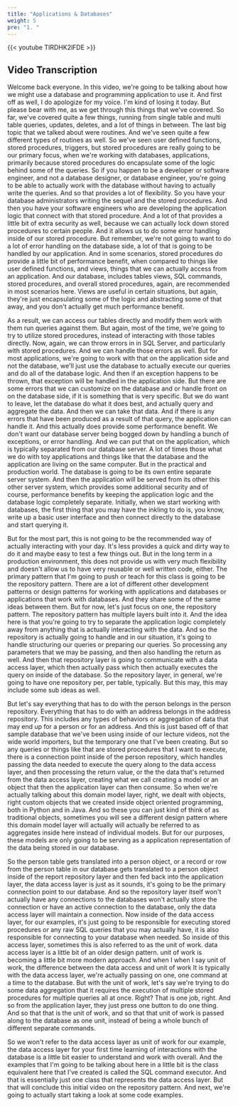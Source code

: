 ```yaml
---
title: "Applications & Databases"
weight: 5
pre: "1. "
---
```


{{< youtube TIRDHK2lFDE >}}

## Video Transcription

Welcome back everyone. In this video, we're going to be talking about how we might use a database and programming application to use it. And first off as well, I do apologize for my voice. I'm kind of losing it today. But please bear with me, as we get through this things that we've covered. So far, we've covered quite a few things, running from single table and multi table queries, updates, deletes, and a lot of things in between. The last big topic that we talked about were routines. And we've seen quite a few different types of routines as well. So we've seen user defined functions, stored procedures, triggers, but stored procedures are really going to be our primary focus, when we're working with databases, applications, primarily because stored procedures do encapsulate some of the logic behind some of the queries. So if you happen to be a developer or software engineer, and not a database designer, or database engineer, you're going to be able to actually work with the database without having to actually write the queries. And so that provides a lot of flexibility. So you have your database administrators writing the sequel and the stored procedures. And then you have your software engineers who are developing the application logic that connect with that stored procedure. And a lot of that provides a little bit of extra security as well, because we can actually lock down stored procedures to certain people. And it allows us to do some error handling inside of our stored procedure. But remember, we're not going to want to do a lot of error handling on the database side, a lot of that is going to be handled by our application. And in some scenarios, stored procedures do provide a little bit of performance benefit, when compared to things like user defined functions, and views, things that we can actually access from an application. And our database, includes tables views, SQL commands, stored procedures, and overall stored procedures, again, are recommended in most scenarios here. Views are useful in certain situations, but again, they're just encapsulating some of the logic and abstracting some of that away, and you don't actually get much performance benefit. 

As a result, we can access our tables directly and modify them work with them run queries against them. But again, most of the time, we're going to try to utilize stored procedures, instead of interacting with those tables directly. Now, again, we can throw errors in in SQL Server, and particularly with stored procedures. And we can handle those errors as well. But for most applications, we're going to work with that on the application side and not the database, we'll just use the database to actually execute our queries and do all of the database logic. And then if an exception happens to be thrown, that exception will be handled in the application side. But there are some errors that we can customize on the database and or handle front on on the database side, if it is something that is very specific. But we do want to leave, let the database do what it does best, and actually query and aggregate the data. And then we can take that data. And if there is any errors that have been produced as a result of that query, the application can handle it. And this actually does provide some performance benefit. We don't want our database server being bogged down by handling a bunch of exceptions, or error handling. And we can put that on the application, which is typically separated from our database server. A lot of times those what we do with toy applications and things like that the database and the application are living on the same computer. But in the practical and production world. The database is going to be its own entire separate server system. And then the application will be served from its other this other server system, which provides some additional security and of course, performance benefits by keeping the application logic and the database logic completely separate. Initially, when we start working with databases, the first thing that you may have the inkling to do is, you know, write up a basic user interface and then connect directly to the database and start querying it. 

But for the most part, this is not going to be the recommended way of actually interacting with your day. It's less provides a quick and dirty way to do it and maybe easy to test a few things out. But in the long term in a production environment, this does not provide us with very much flexibility and doesn't allow us to have very reusable or well written code, either. The primary pattern that I'm going to push or teach for this class is going to be the repository pattern. There are a lot of different other development patterns or design patterns for working with applications and databases or applications that work with databases. And they share some of the same ideas between them. But for now, let's just focus on one, the repository pattern. The repository pattern has multiple layers built into it. And the idea here is that you're going to try to separate the application logic completely away from anything that is actually interacting with the data. And so the repository is actually going to handle and in our situation, it's going to handle structuring our queries or preparing our queries. So processing any parameters that we may be passing, and then also handling the return as well. And then that repository layer is going to communicate with a data access layer, which then actually pass which then actually executes the query on inside of the database. So the repository layer, in general, we're going to have one repository per, per table, typically. But this may, this may include some sub ideas as well. 

But let's say everything that has to do with the person belongs in the person repository. Everything that has to do with an address belongs in the address repository. This includes any types of behaviors or aggregation of data that may end up for a person or for an address. And this is just based off of that sample database that we've been using inside of our lecture videos, not the wide world importers, but the temporary one that I've been creating. But so any queries or things like that are stored procedures that I want to execute, there is a connection point inside of the person repository, which handles passing the data needed to execute the query along to the data access layer, and then processing the return value, or the the data that's returned from the data access layer, creating what we call creating a model or an object that then the application layer can then consume. So when we're actually talking about this domain model layer, right, we dealt with objects, right custom objects that we created inside object oriented programming, both in Python and in Java. And so these you can just kind of think of as traditional objects, sometimes you will see a different design pattern where this domain model layer will actually will actually be referred to as aggregates inside here instead of individual models. But for our purposes, these models are only going to be serving as a application representation of the data being stored in our database. 

So the person table gets translated into a person object, or a record or row from the person table in our database gets translated to a person object inside of the report repository layer and then fed back into the application layer, the data access layer is just as it sounds, it's going to be the primary connection point to our database. And so the repository layer itself won't actually have any connections to the databases won't actually store the connection or have an active connection to the database, only the data access layer will maintain a connection. Now inside of the data access layer, for our examples, it's just going to be responsible for executing stored procedures or any raw SQL queries that you may actually have, it is also responsible for connecting to your database when needed. So inside of this access layer, sometimes this is also referred to as the unit of work. data access layer is a little bit of an older design pattern. unit of work is becoming a little bit more modern approach. And when I when I say unit of work, the difference between the data access and unit of work It is typically with the data access layer, we're actually passing on one, one command at a time to the database. But with the unit of work, let's say we're trying to do some data aggregation that it requires the execution of multiple stored procedures for multiple queries all at once. Right? That is one job, right. And so from the application layer, they just press one button to do one thing. And so that that is the unit of work, and so that that unit of work is passed along to the database as one unit, instead of being a whole bunch of different separate commands. 

So we won't refer to the data access layer as unit of work for our example, the data access layer for your first time learning of interactions with the database is a little bit easier to understand and work with overall. And the examples that I'm going to be talking about here in a little bit is the class equivalent here that I've created is called the SQL command executor. And that is essentially just one class that represents the data access layer. But that will conclude this initial video on the repository pattern. And next, we're going to actually start taking a look at some code examples. 

